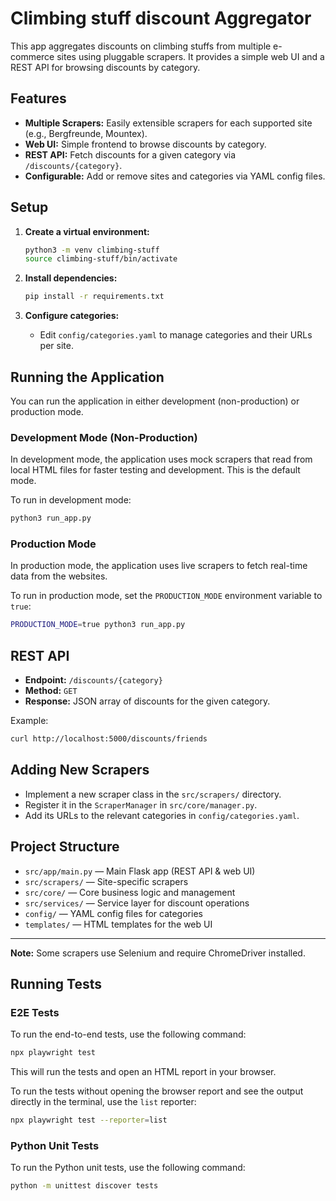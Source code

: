 # Climbing stuff discount Aggregator

This app aggregates discounts on climbing stuffs from multiple e-commerce sites using pluggable scrapers. It provides a simple web UI and a REST API for browsing discounts by category.

## Features

- **Multiple Scrapers:** Easily extensible scrapers for each supported site (e.g., Bergfreunde, Mountex).
- **Web UI:** Simple frontend to browse discounts by category.
- **REST API:** Fetch discounts for a given category via `/discounts/{category}`.
- **Configurable:** Add or remove sites and categories via YAML config files.

## Setup

1. **Create a virtual environment:**
   ```bash
   python3 -m venv climbing-stuff
   source climbing-stuff/bin/activate
   ```

2. **Install dependencies:**
   ```bash
   pip install -r requirements.txt
   ```

3. **Configure categories:**
   - Edit `config/categories.yaml` to manage categories and their URLs per site.

## Running the Application

You can run the application in either development (non-production) or production mode.

### Development Mode (Non-Production)

In development mode, the application uses mock scrapers that read from local HTML files for faster testing and development. This is the default mode.

To run in development mode:
```bash
python3 run_app.py
```

### Production Mode

In production mode, the application uses live scrapers to fetch real-time data from the websites.

To run in production mode, set the `PRODUCTION_MODE` environment variable to `true`:
```bash
PRODUCTION_MODE=true python3 run_app.py
```

## REST API

- **Endpoint:** `/discounts/{category}`
- **Method:** `GET`
- **Response:** JSON array of discounts for the given category.

Example:
```bash
curl http://localhost:5000/discounts/friends
```

## Adding New Scrapers

- Implement a new scraper class in the `src/scrapers/` directory.
- Register it in the `ScraperManager` in `src/core/manager.py`.
- Add its URLs to the relevant categories in `config/categories.yaml`.

## Project Structure

- `src/app/main.py` — Main Flask app (REST API & web UI)
- `src/scrapers/` — Site-specific scrapers
- `src/core/` — Core business logic and management
- `src/services/` — Service layer for discount operations
- `config/` — YAML config files for categories
- `templates/` — HTML templates for the web UI

---

**Note:** Some scrapers use Selenium and require ChromeDriver installed.
## Running Tests

### E2E Tests

To run the end-to-end tests, use the following command:

```bash
npx playwright test
```

This will run the tests and open an HTML report in your browser.

To run the tests without opening the browser report and see the output directly in the terminal, use the `list` reporter:

```bash
npx playwright test --reporter=list
```

### Python Unit Tests

To run the Python unit tests, use the following command:

```bash
python -m unittest discover tests
```
